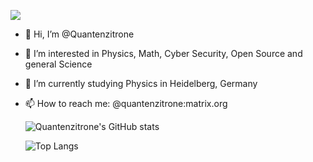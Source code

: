 ![](https://komarev.com/ghpvc/?username=quantenzitrone&color=000000&label=+)
- 👋 Hi, I’m @Quantenzitrone
- 👀 I’m interested in Physics, Math, Cyber Security, Open Source and general Science
- 🌱 I’m currently studying Physics in Heidelberg, Germany
- 📫 How to reach me: @quantenzitrone:matrix.org

    ![Quantenzitrone's GitHub stats](https://github-readme-stats.vercel.app/api?username=quantenzitrone&include_all_commits=true&show_icons=true&theme=midnight-purple&title_color=3C50FF&icon_color=3C50FF)

    ![Top Langs](https://github-readme-stats.vercel.app/api/top-langs/?username=quantenzitrone&layout=compact&include_all_commits=true&show_icons=true&theme=midnight-purple&title_color=3C50FF&icon_color=3C50FF&exclude_repo=dotconfig)
